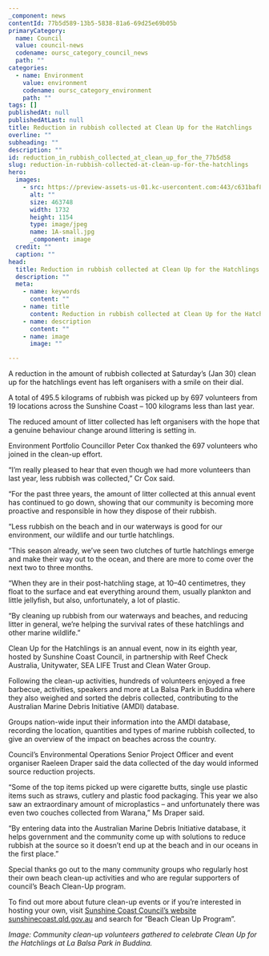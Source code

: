 ```yaml
---
_component: news
contentId: 77b5d589-13b5-5838-81a6-69d25e69b05b
primaryCategory:
  name: Council
  value: council-news
  codename: oursc_category_council_news
  path: ""
categories:
  - name: Environment
    value: environment
    codename: oursc_category_environment
    path: ""
tags: []
publishedAt: null
publishedAtLast: null
title: Reduction in rubbish collected at Clean Up for the Hatchlings
overline: ""
subheading: ""
description: ""
id: reduction_in_rubbish_collected_at_clean_up_for_the_77b5d58
slug: reduction-in-rubbish-collected-at-clean-up-for-the-hatchlings
hero:
  images:
    - src: https://preview-assets-us-01.kc-usercontent.com:443/c631baf8-1b46-001f-580c-d0001b68b4a8/eb6e024a-2483-4640-b5f5-b25c6c3c42a8/1A-small.jpg
      alt: ""
      size: 463748
      width: 1732
      height: 1154
      type: image/jpeg
      name: 1A-small.jpg
      _component: image
  credit: ""
  caption: ""
head:
  title: Reduction in rubbish collected at Clean Up for the Hatchlings
  description: ""
  meta:
    - name: keywords
      content: ""
    - name: title
      content: Reduction in rubbish collected at Clean Up for the Hatchlings
    - name: description
      content: ""
    - name: image
      image: ""

---
```

A reduction in the amount of rubbish collected at Saturday’s (Jan 30) clean up for the hatchlings event has left organisers with a smile on their dial.

A total of 495.5 kilograms of rubbish was picked up by 697 volunteers from 19 locations across the Sunshine Coast – 100 kilograms less than last year.

The reduced amount of litter collected has left organisers with the hope that a genuine behaviour change around littering is setting in.

Environment Portfolio Councillor Peter Cox thanked the 697 volunteers who joined in the clean-up effort.

“I’m really pleased to hear that even though we had more volunteers than last year, less rubbish was collected,” Cr Cox said.

“For the past three years, the amount of litter collected at this annual event has continued to go down, showing that our community is becoming more proactive and responsible in how they dispose of their rubbish.

“Less rubbish on the beach and in our waterways is good for our environment, our wildlife and our turtle hatchlings.

“This season already, we’ve seen two clutches of turtle hatchlings emerge and make their way out to the ocean, and there are more to come over the next two to three months.

“When they are in their post-hatchling stage, at 10–40 centimetres, they float to the surface and eat everything around them, usually plankton and little jellyfish, but also, unfortunately, a lot of plastic.

“By cleaning up rubbish from our waterways and beaches, and reducing litter in general, we’re helping the survival rates of these hatchlings and other marine wildlife.”

Clean Up for the Hatchlings is an annual event, now in its eighth year, hosted by Sunshine Coast Council, in partnership with Reef Check Australia, Unitywater, SEA LIFE Trust and Clean Water Group.

Following the clean-up activities, hundreds of volunteers enjoyed a free barbecue, activities, speakers and more at La Balsa Park in Buddina where they also weighed and sorted the debris collected, contributing to the Australian Marine Debris Initiative (AMDI) database.

Groups nation-wide input their information into the AMDI database, recording the location, quantities and types of marine rubbish collected, to give an overview of the impact on beaches across the country.

Council’s Environmental Operations Senior Project Officer and event organiser Raeleen Draper said the data collected of the day would informed source reduction projects.

“Some of the top items picked up were cigarette butts, single use plastic items such as straws, cutlery and plastic food packaging. This year we also saw an extraordinary amount of microplastics – and unfortunately there was even two couches collected from Warana,” Ms Draper said.

“By entering data into the Australian Marine Debris Initiative database, it helps government and the community come up with solutions to reduce rubbish at the source so it doesn’t end up at the beach and in our oceans in the first place.”

Special thanks go out to the many community groups who regularly host their own beach clean-up activities and who are regular supporters of council’s Beach Clean-Up program.

To find out more about future clean-up events or if you’re interested in hosting your own, visit [Sunshine Coast Council’s website sunshinecoast.qld.gov.au](https://www.sunshinecoast.qld.gov.au/Environment/Get-Involved-in-Conservation/Beach-clean-up-program)
&#x20;and search for “Beach Clean Up Program”.

*Image: Community clean-up volunteers gathered to celebrate Clean Up for the Hatchlings at La Balsa Park in Buddina.*
